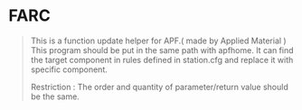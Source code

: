 # FARC
>This is a function update helper for APF.( made by Applied Material )
>This program should be put in the same path with apfhome.
>It can find the target component in rules defined in station.cfg and replace it with specific component.
>
>Restriction : The order and quantity of parameter/return value should be the same.
